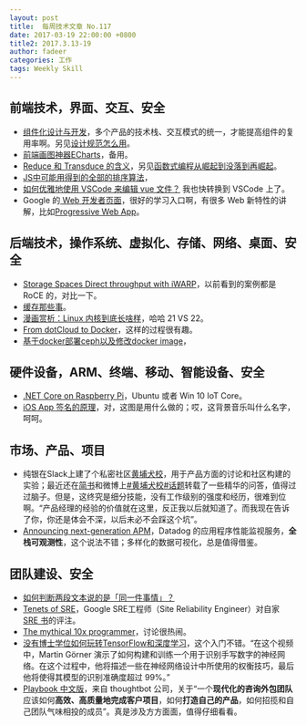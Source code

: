 ```yaml
---
layout: post
title:  每周技术文章 No.117
date: 2017-03-19 22:00:00 +0800
title2: 2017.3.13-19
author: fadeer
categories: 工作
tags: Weekly Skill
---
```


前端技术，界面、交互、安全
----
* [组件化设计与开发](http://colachan.com/post/3545)，多个产品的技术栈、交互模式的统一，才能提高组件的复用率啊。另见[设计规范怎么用](http://www.uisdc.com/how-to-use-design-guideline)。
* [前端画图神器ECharts](http://www.bigcloud.online/?p=645)，备用。
* [Reduce 和 Transduce 的含义](http://www.ruanyifeng.com/blog/2017/03/reduce_transduce.html)，另见[函数式编程从崛起到没落到再崛起](http://blog.jobbole.com/110593/)。
* [JS中可能用得到的全部的排序算法](http://louiszhai.github.io/2016/12/23/sort/)，
* [如何优雅地使用 VSCode 来编辑 vue 文件？](https://www.clarencep.com/2017/03/18/edit-vue-file-via-vscode/) 我也快转换到 VSCode 上了。
* Google 的[ Web 开发者页面](https://developers.google.com/web/fundamentals/)，很好的学习入口啊，有很多 Web 新特性的讲解，比如[Progressive Web App](https://developers.google.com/web/fundamentals/getting-started/codelabs/your-first-pwapp/)。

后端技术，操作系统、虚拟化、存储、网络、桌面、安全
----
* [Storage Spaces Direct throughput with iWARP](https://blogs.technet.microsoft.com/filecab/2017/03/13/storage-spaces-direct-throughput-with-iwarp/)，以前看到的案例都是 RoCE 的，对比一下。
* [缓存那些事](http://tech.meituan.com/cache_about.html)。
* [漫画赏析：Linux 内核到底长啥样](https://linux.cn/article-8290-1.html)，哈哈 21 VS 22。
* [From dotCloud to Docker](http://www.taos.com/from-dotcloud-to-docker)，这样的过程很有趣。
* [基于docker部署ceph以及修改docker image](http://ceph.com/planet/%E5%9F%BA%E4%BA%8Edocker%E9%83%A8%E7%BD%B2ceph%E4%BB%A5%E5%8F%8A%E4%BF%AE%E6%94%B9docker-image/)，

硬件设备，ARM、终端、移动、智能设备、安全
----
* [.NET Core on Raspberry Pi](https://github.com/dotnet/core/blob/master/samples/RaspberryPiInstructions.md)，Ubuntu 或者 Win 10 IoT Core。
* [iOS App 签名的原理](http://blog.cnbang.net/tech/3386/)，对，这图是用什么做的；哎，这背景音乐叫什么名字，呵呵。

市场、产品、项目
----
* 纯银在Slack上建了个私密社区[黄埔犬校](http://www.jianshu.com/p/cf7dff0aaf6d)，用于产品方面的讨论和社区构建的实验；最近还在[简书](http://www.jianshu.com/u/c22ccc510fb9)和微博上[#黄埔犬校#话题](http://weibo.com/p/1008087b4544ec63a29010e6032bc3cf8d6dd5/emceercd?from=page_100808&mod=TAB#place)转载了一些精华的问答，值得过过脑子。但是，这终究是细分技能，没有工作级别的强度和经历，很难到位啊。“产品经理的经验的价值就在这里，反正我以后就知道了。而我现在告诉了你，你还是体会不深，以后未必不会踩这个坑”。
* [Announcing next-generation APM](https://www.datadoghq.com/blog/announcing-apm/)，Datadog 的应用程序性能监视服务，**全栈可观测性**，这个说法不错；多样化的数据可视化，总是值得借鉴。

团队建设、安全
----
<!--preview-end-->
* [如何判断两段文本说的是「同一件事情」？](https://www.zhihu.com/question/56751077/answer/151652939) 
* [Tenets of SRE](https://medium.com/@jerub/tenets-of-sre-8af6238ae8a8#.ocyxck724)，Google SRE工程师（Site Reliability Engineer）对自家 [SRE 书](https://landing.google.com/sre/book.html)的评注。
* [The mythical 10x programmer](http://antirez.com/news/112)，讨论很热闹。
* [没有博士学位如何玩转TensorFlow和深度学习](http://www.jiqizhixin.com/article/2458)，这个入门不错。“在这个视频中，Martin Görner 演示了如何构建和训练一个用于识别手写数字的神经网络。在这个过程中，他将描述一些在神经网络设计中所使用的权衡技巧，最后他将使得其模型的识别准确度超过 99%。”
* [Playbook 中文版](https://beansmile-gitbook.gitbooks.io/playbook-cn/content/)，来自 thoughtbot 公司，关于“一个**现代化的咨询外包团队**应该如何**高效、高质量地完成客户项目**，如何**打造自己的产品**，如何招揽和自己团队气味相投的成员”。真是涉及方方面面，值得仔细看看。


